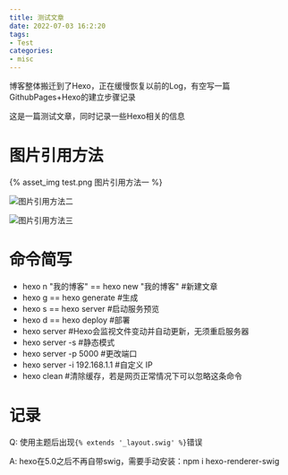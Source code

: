 ```yaml
---
title: 测试文章
date: 2022-07-03 16:2:20
tags:
- Test
categories:
- misc
---
```


博客整体搬迁到了Hexo，正在缓慢恢复以前的Log，有空写一篇GithubPages+Hexo的建立步骤记录

这是一篇测试文章，同时记录一些Hexo相关的信息

<!--more-->



# 图片引用方法

{% asset_img test.png 图片引用方法一 %}

![图片引用方法二](test.png)

![图片引用方法三](/images/test.png)



# 命令简写

- hexo n "我的博客" == hexo new "我的博客" #新建文章
- hexo g == hexo generate #生成
- hexo s == hexo server #启动服务预览
- hexo d == hexo deploy #部署
- hexo server #Hexo会监视文件变动并自动更新，无须重启服务器
- hexo server -s #静态模式
- hexo server -p 5000 #更改端口
- hexo server -i 192.168.1.1 #自定义 IP
- hexo clean #清除缓存，若是网页正常情况下可以忽略这条命令



# 记录

Q: 使用主题后出现`{% extends '_layout.swig' %}`错误

A: hexo在5.0之后不再自带swig，需要手动安装：npm i hexo-renderer-swig
